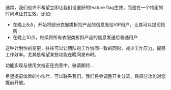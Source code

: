 通常，我们也许不希望立即让我们设置好的feature flag生效，而是在一个特定的时间点让其生效，比如:

- 在晚上8点，开始将部分衣服类折扣产品的信息发给VIP用户，让其可以提前抢购
- 在晚上10点，继续将所有衣服类折扣产品的信息发送给普通用户

这种计划性的变更，往往可以让团队的工作协同一致的同时，减少工作压力，提高工作效率。尤其是希望某些功能在晚间发布时。





功能实现与使用文档正在完善中，敬请期待...

希望提前体验的小伙伴，可以联系我们。我们将会调整开关分流，将部分功能对您提前开放。